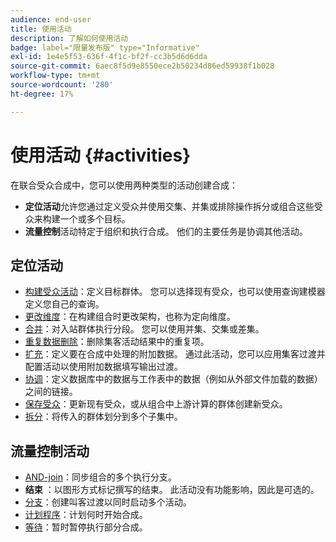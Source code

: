 ```yaml
---
audience: end-user
title: 使用活动
description: 了解如何使用活动
badge: label="限量发布版" type="Informative"
exl-id: 1e4e5f53-636f-4f1c-bf2f-cc3b5d6d6dda
source-git-commit: 6aec8f5d9e8550ece2b50234d86ed59938f1b028
workflow-type: tm+mt
source-wordcount: '280'
ht-degree: 17%

---
```


# 使用活动 {#activities}

在联合受众合成中，您可以使用两种类型的活动创建合成：

* **定位活动**&#x200B;允许您通过定义受众并使用交集、并集或排除操作拆分或组合这些受众来构建一个或多个目标。
* **流量控制**&#x200B;活动特定于组织和执行合成。 他们的主要任务是协调其他活动。

## 定位活动

* [构建受众活动](build-audience.md)：定义目标群体。 您可以选择现有受众，也可以使用查询建模器定义您自己的查询。
* [更改维度](change-dimension.md)：在构建组合时更改架构，也称为定向维度。
* [合并](combine.md)：对入站群体执行分段。 您可以使用并集、交集或差集。
* [重复数据删除](deduplication.md)：删除集客活动结果中的重复项。
* [扩充](enrichment.md)：定义要在合成中处理的附加数据。 通过此活动，您可以应用集客过渡并配置活动以使用附加数据填写输出过渡。
* [协调](reconciliation.md)：定义数据库中的数据与工作表中的数据（例如从外部文件加载的数据）之间的链接。
* [保存受众](save-audience.md)：更新现有受众，或从组合中上游计算的群体创建新受众。
* [拆分](split.md)：将传入的群体划分到多个子集中。

## 流量控制活动

* [AND-join](and-join.md)：同步组合的多个执行分支。
* **结束** ：以图形方式标记撰写的结束。 此活动没有功能影响，因此是可选的。
* [分支](fork.md)：创建叫客过渡以同时启动多个活动。
* [计划程序](scheduler.md)：计划何时开始合成。
* [等待](wait.md)：暂时暂停执行部分合成。
